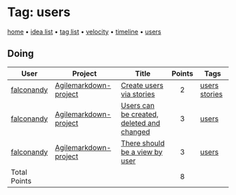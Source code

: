# Tag: users

[home](../index.md) • [idea list](../ideas.md) • [tag list](../tags.md) • [velocity](../velocity.md) • [timeline](../timeline.md) • [users](../users.md)

## Doing
| User | Project | Title | Points | Tags |
|---|---|---|:---:|---|
| [falconandy](../users/Andrey%20Sokolov.md) | [Agilemarkdown-project](../agilemarkdown-project.md) | [Create users via stories](../agilemarkdown-project/Create-users-via-stories.md) | 2 | [users](users.md) [stories](stories.md) |
| [falconandy](../users/Andrey%20Sokolov.md) | [Agilemarkdown-project](../agilemarkdown-project.md) | [Users can be created, deleted and changed](../agilemarkdown-project/users-can-be-created-deleted-and-changed.md) | 3 | [users](users.md) |
| [falconandy](../users/Andrey%20Sokolov.md) | [Agilemarkdown-project](../agilemarkdown-project.md) | [There should be a view by user](../agilemarkdown-project/There-should-be-a-view-by-user.md) | 3 | [users](users.md) |
| Total Points | | | 8 | |
